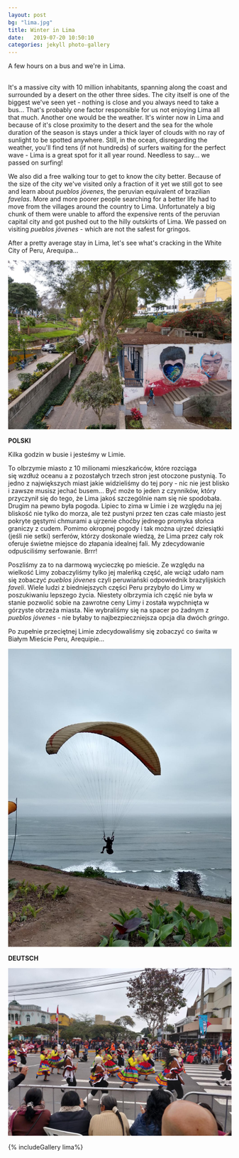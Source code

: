 ```yaml
---
layout: post
bg: "lima.jpg"
title: Winter in Lima
date:   2019-07-20 10:50:10
categories: jekyll photo-gallery
---
```


A few hours on a bus and we're in Lima.<br><br>


It's a massive city with 10 million inhabitants, spanning along the coast and surrounded by a desert on the other three sides. The city itself is one of the biggest we've seen yet - nothing is close and you always need to take a bus... That's probably one factor responsible for us not enjoying Lima all that much. Another one would be the weather. It's winter now in Lima and because of it's close proximity to the desert and the sea for the whole duration of the season is stays under a thick layer of clouds with no ray of sunlight to be spotted anywhere. Still, in the ocean, disregarding the weather, you'll find tens (if not hundreds) of surfers waiting for the perfect wave - Lima is a great spot for it all year round. Needless to say... we passed on surfing!

We also did a free walking tour to get to know the city better. Because of the size of the city we've visited only a fraction of it yet we still got to see and learn about _pueblos jóvenes_, the peruvian equivalent of brazilian _favelas_. More and more poorer people searching for a better life had to move from the villages around the country to Lima. Unfortunately a big chunk of them were unable to afford the expensive rents of the peruvian capital city and got pushed out to the hilly outskirts of Lima. We passed on visiting _pueblos jóvenes_ - which are not the safest for gringos.

After a pretty average stay in Lima, let's see what's cracking in the White City of Peru, Arequipa...

![Lima](/assets/images/posts/lima/10.jpg)

<b>POLSKI</b>

Kilka godzin w busie i jesteśmy w Limie.

To olbrzymie miasto z 10 milionami mieszkańców, które rozciąga się wzdłuż oceanu a z pozostałych trzech stron jest otoczone pustynią. To jedno z największych miast jakie widzieliśmy do tej pory - nic nie jest blisko i zawsze musisz jechać busem... Być może to jeden z czynników, który przyczynił się do tego, że Lima jakoś szczególnie nam się nie spodobała. Drugim na pewno była pogoda. Lipiec to zima w Limie i ze względu na jej bliskość nie tylko do morza, ale też pustyni przez ten czas całe miasto jest pokryte gęstymi chmurami a ujrzenie choćby jednego promyka słońca graniczy z cudem. Pomimo okropnej pogody i tak można ujrzeć dziesiątki (jeśli nie setki) serferów, którzy doskonale wiedzą, że Lima przez cały rok oferuje świetne miejsce do złapania idealnej fali. My zdecydowanie odpuściliśmy serfowanie. Brrr!

Poszliśmy za to na darmową wycieczkę po mieście. Ze względu na wielkość Limy zobaczyliśmy tylko jej maleńką część, ale wciąż udało nam się zobaczyć  _pueblos jóvenes_ czyli peruwiański odpowiednik brazylijskich _faveli_. Wiele ludzi z biedniejszych części Peru przybyło do Limy w poszukiwaniu lepszego życia. Niestety olbrzymia ich część nie była w stanie pozwolić sobie na zawrotne ceny Limy i została wypchnięta w górzyste obrzeża miasta. Nie wybraliśmy się na spacer po żadnym z _pueblos jóvenes_ - nie byłaby to najbezpieczniejsza opcja dla dwóch _gringo_.

Po zupełnie przeciętnej Limie zdecydowaliśmy się zobaczyć co świta w Białym Mieście Peru, Arequipie...


![Lima](/assets/images/posts/lima/8.jpg)

<b>DEUTSCH</b>


![Lima](/assets/images/posts/lima/4.jpg)

{% includeGallery lima%}
